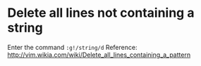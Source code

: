# Delete all lines not containing a string

Enter the command `:g!/string/d`
Reference: http://vim.wikia.com/wiki/Delete_all_lines_containing_a_pattern

